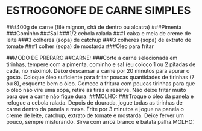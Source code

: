 <h1>ESTROGONOFE DE CARNE SIMPLES</h1>

###400g de carne (filé mignon, chã de dentro ou alcatra)
###Pimenta
###Cominho
###Sal
###1/2 cebola ralada
###1 caixa e meia de creme de leite
###3 colheres (sopa) de catchup
###3 colheres (sopa) de extrato de tomate
###1 colher (sopa) de mostarda
###Óleo para fritar

##MODO DE PREPARO
##CARNE:
###Corte a carne selecionada em tirinhas, tempere com a pimenta, cominho e sal (eu coloco 1 ou 2 pitadas de cada, no máximo).
Deixe descansar a carne por 20 minutos para apurar o gosto.
Coloque óleo suficiente para fritar poucas quantidades de tirinhas (7 ou 8), esquente bem o óleo.
Comece a fritura com poucas tirinhas para que o óleo não vire uma sopa, retire as tiras e reserve.
Não deixe fritar muito para que a carne não fique dura.
##MOLHO:
###Troque o óleo da panela e refogue a cebola ralada.
Depois de dourada, jogue todas as tirinhas de carne dentro da panela e mexa.
Frite por 3 minutos e jogue na panela o creme de leite, catchup, extrato de tomate e mostarda.
Deixe ferver um pouco, sempre misturando.
Sirva com arroz branco e batata palha.MOLHO:

